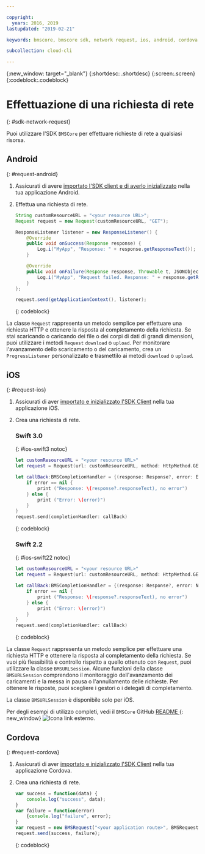 ```yaml
---

copyright:
  years: 2016, 2019
lastupdated: "2019-02-21"

keywords: bmscore, bmscore sdk, network request, ios, android, cordova

subcollection: cloud-cli

---
```


{:new_window: target="_blank"}
{:shortdesc: .shortdesc}
{:screen:.screen}
{:codeblock:.codeblock}

# Effettuazione di una richiesta di rete
{: #sdk-network-request}

Puoi utilizzare l'SDK `BMSCore` per effettuare richieste di rete a qualsiasi risorsa.

## Android
{: #request-android}

1. Assicurati di avere [importato l'SDK client e di averlo inizializzato](/docs/cli/sdk?topic=cloud-cli-sdk_BMSClient#init-BMSClient-android) nella tua applicazione Android.

2. Effettua una richiesta di rete.

	```Java
	String customResourceURL = "<your resource URL>";
	Request request = new Request(customResourceURL, "GET");

	ResponseListener listener = new ResponseListener() {
		@Override
		public void onSuccess(Response response) {
			Log.i("MyApp", "Response: " + response.getResponseText());
		}

		@Override
		public void onFailure(Response response, Throwable t, JSONObject extendedInfo) {
			Log.i("MyApp", "Request failed. Response: " + response.getResponseText() + ". Error: " + t.getLocalizedMessage());
		}
	};

	request.send(getApplicationContext(), listener);
	```
	{: codeblock}

La classe `Request` rappresenta un metodo semplice per effettuare una richiesta HTTP e ottenere la risposta al completamento della richiesta. Se stai scaricando o caricando dei file o dei corpi di dati di grandi dimensioni, puoi utilizzare i metodi `Request` `download` o `upload`. Per monitorare l'avanzamento dello scaricamento o del caricamento, crea un `ProgressListener` personalizzato e trasmettilo ai metodi `download` o `upload`.

<!--For complete usage examples, see the `BMSCore` GitHub [README](https://github.com/ibm-bluemix-mobile-services/bms-clientsdk-android-core).-->


## iOS
{: #request-ios}

1. Assicurati di aver [importato e inizializzato l'SDK Client](/docs/cli/sdk?topic=cloud-cli-sdk_BMSClient#init-BMSClient-ios) nella tua applicazione iOS.

2. Crea una richiesta di rete.

	### Swift 3.0
	{: #ios-swift3 notoc}

	```Swift
	let customResourceURL = "<your resource URL>"
	let request = Request(url: customResourceURL, method: HttpMethod.GET)

	let callBack:BMSCompletionHandler = {(response: Response?, error: Error?) in
		if error == nil {
			print ("Response: \(response?.responseText), no error")
		} else {
			print ("Error: \(error)")
		}
	}
	request.send(completionHandler: callBack)
	```
	{: codeblock}

	### Swift 2.2
	{: #ios-swift22 notoc}

	```Swift
	let customResourceURL = "<your resource URL>"
	let request = Request(url: customResourceURL, method: HttpMethod.GET)

	let callBack:BMSCompletionHandler = {(response: Response?, error: NSError?) in
		if error == nil {
			print ("Response: \(response?.responseText), no error")
		} else {
			print ("Error: \(error)")
		}
	}
	request.send(completionHandler: callBack)
	```
	{: codeblock}

La classe `Request` rappresenta un metodo semplice per effettuare una richiesta HTTP e ottenere la risposta al completamento della richiesta. Se vuoi più flessibilità e controllo rispetto a quello ottenuto con `Request`, puoi utilizzare la classe `BMSURLSession`. Alcune funzioni della classe `BMSURLSession` comprendono il monitoraggio dell'avanzamento dei caricamenti e la messa in pausa o l'annullamento delle richieste. Per ottenere le risposte, puoi scegliere i gestori o i delegati di completamento.

La classe `BMSURLSession` è disponibile solo per iOS.

Per degli esempi di utilizzo completi, vedi il `BMSCore` GitHub [README ](https://github.com/ibm-bluemix-mobile-services/bms-clientsdk-swift-core){: new_window} ![Icona link esterno](../../icons/launch-glyph.svg "Icona link esterno").


## Cordova
{: #request-cordova}

1. Assicurati di aver [importato e inizializzato l'SDK Client](/docs/cli/sdk?topic=cloud-cli-sdk_BMSClient#init-BMSClient-cordova) nella tua applicazione Cordova.

2. Crea una richiesta di rete.

	```Javascript
	var success = function(data) {
		console.log("success", data);
	}
	var failure = function(error)
		{console.log("failure", error);
	}
	var request = new BMSRequest("<your application route>", BMSRequest.GET);
	request.send(success, failure);
	```
	{: codeblock}
